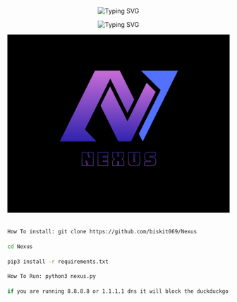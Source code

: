 <p align="center">
  <img src="https://readme-typing-svg.demolab.com?font=Fira+Code&duration=3000&pause=1000&color=3713F7&width=435&lines=tool+for+osint..." alt="Typing SVG">
</p>
<p align="center">
  <img src="https://readme-typing-svg.demolab.com?font=Fira+Code&pause=1000&color=0BF700&width=435&lines=More+Websites+Coming+Soon" alt="Typing SVG">
</p>

![png](./logo.png)
```bash

How To install: git clone https://github.com/biskit069/Nexus

cd Nexus

pip3 install -r requirements.txt

How To Run: python3 nexus.py

if you are running 8.8.8.8 or 1.1.1.1 dns it will block the duckduckgo links

